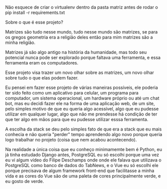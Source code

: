 Não esquece de criar o virtualenv dentro da pasta matriz antes de rodar
o pip install -r requirements.txt

Sobre o que é esse projeto?

Matrizes são tudo nesse mundo, tudo nesse mundo são matrizes, se para 
os gregos geometria era a religião deles então para mim 
matrizes são a minha religião.

Matrizes já são algo antigo na história da humanidade, mas todo seu 
potencial nunca pode ser explorado porque faltava uma ferramenta, e essa
ferramenta eram os computadores.

Esse projeto visa trazer um novo olhar sobre as matrizes, um novo olhar
sobre tudo o que elas podem fazer.

Eu pensei em fazer esse projeto de várias maneiras possíveis, ele poderia ter
sido feito como um aplicativo para celular, um programa para computador, um 
sistema operacional, um hardware próprio ou até um chat bot, mas eu 
decidi fazer ele na forma de uma aplicação web, de um site, pelo simples 
motivo de que eu queria algo acessível, algo que eu pudesse utilizar em 
qualquer lugar, algo que não me prendesse há condição de ter que ter 
algo em mãos para que eu pudesse utilizar esssa ferramenta.

A escolha da stack se deu pelo simples fato de que era a stack que eu mais
conhecia e não queria "perder" tempo aprendendo algo novo porque queria
logo trabalhar no projeto (coisa que nem acabou acontecendo).

Na realidade a única coisa que eu conheço minimamemte bem é Python, eu já 
tinha estudado Django antes, PostgreSQL eu só escolhi porque uma vez eu vi
algum vídeo do Filipe Deschamps onde onde ele falava que utilizava o 
PostgreSQL como banco de dados do TabNews, e o Vue eu só escolhi ele porque
precisava de algum framework front-end que facilitasse a minha vida 
e as cores do Vue são de uma paleta de cores principalmente verde, e eu 
gosto de verde.

